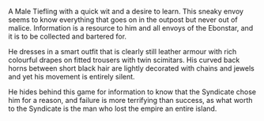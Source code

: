 A Male Tiefling with a quick wit and a desire to learn. This sneaky envoy seems to know everything that goes on in the outpost but never out of malice. Information is a resource to him and all envoys of the Ebonstar, and it is to be collected and bartered for.

He dresses in a smart outfit that is clearly still leather armour with rich colourful drapes on fitted trousers with twin scimitars. His curved back horns between short black hair are lightly decorated with chains and jewels and yet his movement is entirely silent.

He hides behind this game for information to know that the Syndicate chose him for a reason, and failure is more terrifying than success, as what worth to the Syndicate is the man who lost the empire an entire island.